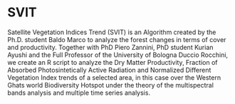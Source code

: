 # SVIT

Satellite Vegetation Indices Trend (SVIT) is an Algorithm created by the Ph.D. student Baldo Marco to analyze the forest changes in terms of cover and productivity. 
Together with PhD Piero Zannini, PhD student Kurian Ayushi and the Full Professor of the University of Bologna Duccio Rocchini, we create an R script to analyze the 
Dry Matter Productivity, Fraction of Absorbed Photosintetically Active Radiation and Normalized Different Vegetation Index trends of a selected area, in this case over 
the Western Ghats world Biodiversity Hotspot under the theory of the multispectral bands analysis and multiple time series analysis.
